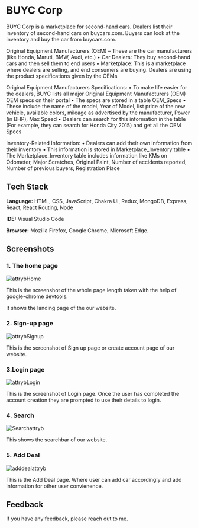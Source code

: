 # BUYC Corp


BUYC Corp is a marketplace for second-hand cars. Dealers list their inventory of second-hand cars on 
buycars.com. Buyers can look at the inventory and buy the car from buycars.com.

Original Equipment Manufacturers (OEM) – These are the car manufacturers (like Honda, Maruti, 
BMW, Audi, etc.) 
• Car Dealers: They buy second-hand cars and then sell them to end users 
• Marketplace: This is a marketplace where dealers are selling, and end consumers are buying. Dealers 
are using the product specifications given by the OEMs 
 
Original Equipment Manufacturers Specifications: 
• To make life easier for the dealers, BUYC lists all major Original Equipment Manufacturers (OEM) 
OEM specs on their portal 
• The specs are stored in a table OEM_Specs 
• These include the name of the model, Year of Model, list price of the new vehicle, available colors, 
mileage as advertised by the manufacturer, Power (in BHP), Max Speed 
• Dealers can search for this information in the table (For example, they can search for Honda City 2015) 
and get all the OEM Specs 
 
Inventory-Related Information: 
• Dealers can add their own information from their inventory 
• This information is stored in Marketplace_Inventory table 
• The Marketplace_Inventory table includes information like KMs on Odometer, Major Scratches, 
Original Paint, Number of accidents reported, Number of previous buyers, Registration Place 


## Tech Stack

**Language:** HTML, CSS, JavaScript, Chakra UI, Redux, MongoDB, Express, React, React Routing, Node

**IDE:** Visual Studio Code

**Browser:** Mozilla Firefox, Google Chrome, Microsoft Edge.



## Screenshots

### 1. The home page

![attrybHome](https://github.com/RajshreeRajoliya/BUYCCorp/assets/113670900/a6e5b7bd-baf1-44d2-93d7-3cc4de007875)

This is the screenshot of the whole page length taken with the help of google-chrome devtools.

It shows the landing page of the our website.

### 2. Sign-up page

![attrybSignup](https://github.com/RajshreeRajoliya/BUYCCorp/assets/113670900/1cc96f9d-a67a-4eee-97eb-ac235dff7b3a)

This is the screenshot of Sign up page or create account page of our  website.

### 3.Login page

![attrybLogin](https://github.com/RajshreeRajoliya/BUYCCorp/assets/113670900/12f1ba99-73ff-4cdf-b9c2-a5d0c2f8368a)


This is the screenshot of Login page. Once the user has completed the account creation they are prompted to use their details to login.

### 4. Search

![Searchattryb](https://github.com/RajshreeRajoliya/BUYCCorp/assets/113670900/7ff913f0-d2bf-4972-8272-11d9f6b6a39b)


This shows the searchbar of our website.

### 5. Add Deal

![adddealattryb](https://github.com/RajshreeRajoliya/BUYCCorp/assets/113670900/f78ff9d1-c4d4-4efe-bacd-5516e66800ab)


This is the Add Deal page. Where user can add car accordingly and add information for other user convienence.
## Feedback

If you have any feedback, please reach out to me.


